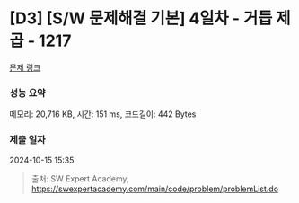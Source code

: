 # [D3] [S/W 문제해결 기본] 4일차 - 거듭 제곱 - 1217 

[문제 링크](https://swexpertacademy.com/main/code/problem/problemDetail.do?contestProbId=AV14dUIaAAUCFAYD) 

### 성능 요약

메모리: 20,716 KB, 시간: 151 ms, 코드길이: 442 Bytes

### 제출 일자

2024-10-15 15:35



> 출처: SW Expert Academy, https://swexpertacademy.com/main/code/problem/problemList.do